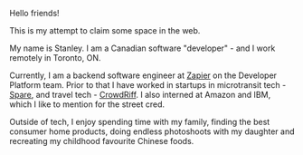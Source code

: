 Hello friends!

This is my attempt to claim some space in the web.

My name is Stanley. I am a Canadian software "developer" - and I work remotely in Toronto, ON.

Currently, I am a backend software engineer at [Zapier](https://zapier.com) on the Developer Platform team. Prior to that I have worked in startups in microtransit tech - [Spare](https://spare.com), and travel tech - [CrowdRiff](https://crowdriff.com). I also interned at Amazon and IBM, which I like to mention for the street cred.

Outside of tech, I enjoy spending time with my family, finding the best consumer home products, doing endless photoshoots with my daughter and recreating my childhood favourite Chinese foods.
